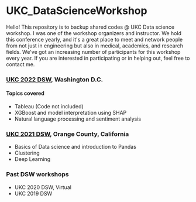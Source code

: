 # UKC_DataScienceWorkshop
Hello! This repository is to backup shared codes @ UKC Data science workshop. I was one of the workshop organizers and instructor. We hold this conference yearly, and it's a great place to meet and network people from not just in engineering but also in medical, academics, and research fields. We've got an increasing number of participants for this workshop every year. If you are interested in participating or in helping out, feel free to contact me. 

### [UKC 2022 DSW](https://ukc.ksea.org/ukc2022/program/pre-ukc-workshops/data-science-workshop/), Washington D.C.
#### Topics covered
- Tableau (Code not included)
- XGBoost and model interpretation using SHAP
- Natural language processing and sentiment analysis
### [UKC 2021 DSW](https://ukc.ksea.org/ukc2021/dsw/), Orange County, California
- Basics of Data science and introduction to Pandas
- Clustering
- Deep Learning
### Past DSW workshops
- UKC 2020 DSW, Virtual
- UKC 2019 DSW
